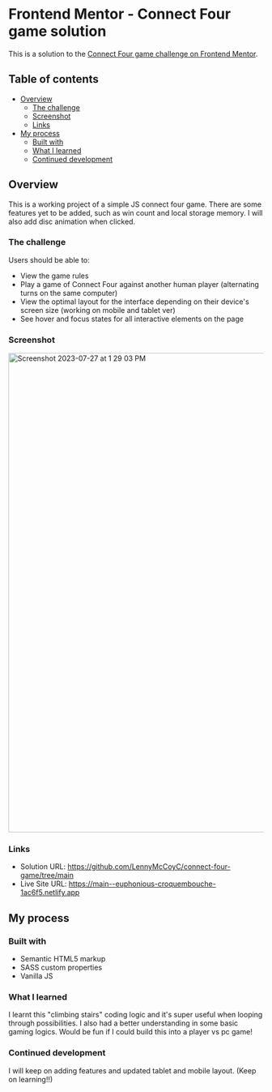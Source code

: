 # Frontend Mentor - Connect Four game solution

This is a solution to the [Connect Four game challenge on Frontend Mentor](https://www.frontendmentor.io/challenges/connect-four-game-6G8QVH923s). 

## Table of contents

- [Overview](#overview)
  - [The challenge](#the-challenge)
  - [Screenshot](#screenshot)
  - [Links](#links)
- [My process](#my-process)
  - [Built with](#built-with)
  - [What I learned](#what-i-learned)
  - [Continued development](#continued-development)

## Overview

This is a working project of a simple JS connect four game. There are some features yet to be added, such as win count and local storage memory. I will also add disc animation when clicked. 

### The challenge

Users should be able to:

- View the game rules
- Play a game of Connect Four against another human player (alternating turns on the same computer)
- View the optimal layout for the interface depending on their device's screen size (working on mobile and tablet ver)
- See hover and focus states for all interactive elements on the page

### Screenshot

<img width="946" alt="Screenshot 2023-07-27 at 1 29 03 PM" src="https://github.com/LennyMcCoyC/connect-four-game/assets/140719850/16a2d44b-e850-4fb1-9087-414d702dd7f7">

### Links

- Solution URL: https://github.com/LennyMcCoyC/connect-four-game/tree/main
- Live Site URL: https://main--euphonious-croquembouche-1ac6f5.netlify.app

## My process

### Built with

- Semantic HTML5 markup
- SASS custom properties
- Vanilla JS

### What I learned

I learnt this "climbing stairs" coding logic and it's super useful when looping through possibilities. I also had a better understanding in some basic gaming logics. Would be fun if I could build this into a player vs pc game! 

### Continued development

I will keep on adding features and updated tablet and mobile layout. (Keep on learning!!)


